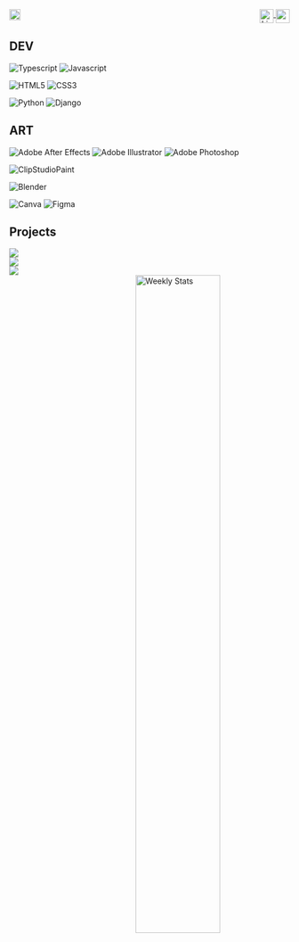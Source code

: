 <div align="right">
	<img height="20rem" align="left" src="https://komarev.com/ghpvc/?username=Rex-82&&style=flat-square"/>
	<a href="https://www.linkedin.com/in/simoneferretti/">
	  <img height="25rem" align="top" src="https://img.shields.io/badge/linkedin-%230077B5.svg?style=for-the-badge&logo=linkedin&logoColor=white" alt="LinkedIn Badge">
	</a>
	<a href="https://discord.com/users/406817041157193728">
	  <img height="25rem" align="top"  src="https://img.shields.io/badge/Discord-%235865F2.svg?style=for-the-badge&logo=discord&logoColor=white">
	</a>
</div>
<div>
<h2><b>DEV</b></h2>

![Typescript](https://img.shields.io/badge/TypeScript-007ACC?&logo=typescript&logoColor=white)
![Javascript](https://img.shields.io/badge/JavaScript-323330?&logo=javascript&logoColor=F7DF1E)

![HTML5](https://img.shields.io/badge/html5-%23E34F26.svg?&logo=html5&logoColor=white)
![CSS3](https://img.shields.io/badge/css3-%231572B6.svg?&logo=css3&logoColor=white)

![Python](https://img.shields.io/badge/python-3670A0?&logo=python&logoColor=ffdd54)
![Django](https://img.shields.io/badge/django-%23092E20.svg?&logo=django&logoColor=white)


<h2><b>ART</b></h2>

![Adobe After Effects](https://img.shields.io/badge/Adobe%20After%20Effects-9999FF.svg?&logo=Adobe%20After%20Effects&logoColor=white)
![Adobe Illustrator](https://img.shields.io/badge/adobe%20illustrator-%23FF9A00.svg?&logo=adobe%20illustrator&logoColor=white)
![Adobe Photoshop](https://img.shields.io/badge/adobe%20photoshop-%2331A8FF.svg?&logo=adobe%20photoshop&logoColor=white)

![ClipStudioPaint](https://img.shields.io/badge/Clip_Studio_Paint-657D8B?)

![Blender](https://img.shields.io/badge/blender-%23F5792A.svg?&logo=blender&logoColor=white)

![Canva](https://img.shields.io/badge/Canva-%2300C4CC.svg?&logo=Canva&logoColor=white)
![Figma](https://img.shields.io/badge/figma-%23F24E1E.svg?&logo=figma&logoColor=white)
</div>
</div>  

<div>
<h2><b>Projects</b></h2>
<div>
<a href="https://top.gg/bot/657369551121678346">
  <img src="https://img.shields.io/badge/RecipeBot-%23E34F26.svg">
</a>
</div>
<div>
<a href="https://www.instagram.com/undefinedoodles/">
  <img src="https://img.shields.io/badge/Undefinedoodles-9999FF.svg">
</a>
</div>
<div>
<a href="https://github.com/Rex-82/Tplight-App">
  <img src="https://img.shields.io/badge/TplightGUI-%23FF9A00.svg">
</a>
</div>

<div>
<a href="https://wakatime.com/@Rex82" target="_blank">
<img width="55%" align="right" alt="Weekly Stats" src="https://github-readme-stats.vercel.app/api/wakatime?username=Rex-82&api_domain=wakapi.dev&title_color=FFFFFF&icon_color=2F855A&text_color=ffffff&custom_title=%20Last%2030%20Days&layout=compact&border_radius=5px&bg_color=00000000&border_color=1f1f1f&langs_count=6" width="33%">
</a>
</div>
